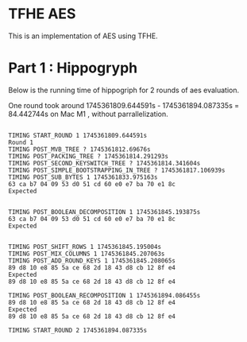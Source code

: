 # TFHE AES
This is an implementation of AES using TFHE.

# Part 1 : Hippogryph
Below is the running time of hippogriph for 2 rounds of aes evaluation.

One round took around 1745361809.644591s - 1745361894.087335s = 84.442744s on Mac M1 , without parrallelization.
```

TIMING START_ROUND 1 1745361809.644591s
Round 1
TIMING POST_MVB_TREE ? 1745361812.69676s
TIMING POST_PACKING_TREE ? 1745361814.291293s
TIMING POST_SECOND_KEYSWITCH_TREE ? 1745361814.341604s
TIMING POST_SIMPLE_BOOTSTRAPPING_IN_TREE ? 1745361817.106939s
TIMING POST_SUB_BYTES 1 1745361833.975163s
63 ca b7 04 09 53 d0 51 cd 60 e0 e7 ba 70 e1 8c 
Expected


TIMING POST_BOOLEAN_DECOMPOSITION 1 1745361845.193875s
63 ca b7 04 09 53 d0 51 cd 60 e0 e7 ba 70 e1 8c 
Expected


TIMING POST_SHIFT_ROWS 1 1745361845.195004s
TIMING POST_MIX_COLUMNS 1 1745361845.207063s
TIMING POST_ADD_ROUND_KEYS 1 1745361845.208065s
89 d8 10 e8 85 5a ce 68 2d 18 43 d8 cb 12 8f e4 
Expected
89 d8 10 e8 85 5a ce 68 2d 18 43 d8 cb 12 8f e4

TIMING POST_BOOLEAN_RECOMPOSITION 1 1745361894.086455s
89 d8 10 e8 85 5a ce 68 2d 18 43 d8 cb 12 8f e4 
Expected
89 d8 10 e8 85 5a ce 68 2d 18 43 d8 cb 12 8f e4

TIMING START_ROUND 2 1745361894.087335s

```

